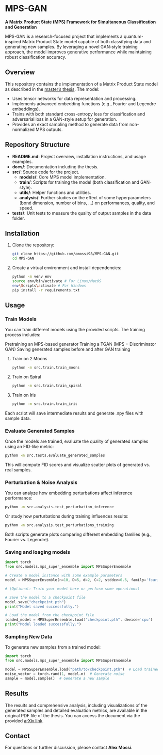 # MPS-GAN

**A Matrix Product State (MPS) Framework for Simultaneous Classification and Generation**

MPS-GAN is a research-focused project that implements a quantum-inspired Matrix Product State model capable of both classifying data and generating new samples. By leveraging a novel GAN-style training approach, the model improves generative performance while maintaining robust classification accuracy.

## Overview

This repository contains the implementation of a Matrix Product State model as described in the [master’s thesis](https://link.springer.com/epdf/10.1007/s42484-025-00272-6?sharing_token=O-VFAiCLkJylIHPWSRqVk_e4RwlQNchNByi7wbcMAY5EzDoWhNPtTqOhCRWP1_KKfZzuucRwp64qzGpENIEKYfF03TRv0M2W-_fUgTT0fuyDuGbeGkHYeiDtnoJPd5kPTJXQBmnVQAGa5dWgwC7NkV2TSRkHxchKmFGeci-8QVM%3D). The model:
- Uses tensor networks for data representation and processing.
- Implements advanced embedding functions (e.g., Fourier and Legendre embeddings).
- Trains with both standard cross-entropy loss for classification and adversarial loss in a GAN-style setup for generation.
- Provides an exact sampling method to generate data from non-normalized MPS outputs.

## Repository Structure

- **README.md**: Project overview, installation instructions, and usage examples.
- **docs/**: Documentation including the thesis.
- **src/**: Source code for the project.
  - **models/**: Core MPS model implementation.
  - **train/**: Scripts for training the model (both classification and GAN-style).
  - **utils/**: Helper functions and utilities.
  - **analysis/**: Further studies on the effect of some hyperparameters (bond dimension, number of bins, ...) on performances, quality, and speed.
- **tests/**: Unit tests to measure the quality of output samples in the data folder.

## Installation

1. Clone the repository:
   ```bash
   git clone https://github.com/amossi98/MPS-GAN.git
   cd MPS-GAN
   ```


3. Create a virtual environment and install dependencies:
   ```bash
   python -m venv env
   source env/bin/activate # For Linux/MacOS
   env\Scripts\activate # For Windows
   pip install -r requirements.txt
   ```


## Usage

### Train Models
You can train different models using the provided scripts. The training process includes:

Pretraining an MPS-based generator
Training a TGAN (MPS + Discriminator GAN)
Saving generated samples before and after GAN training
1. Train on 2 Moons
   ```bash
   python -m src.train.train_moons
   ```
2. Train on Spiral
   ```bash
   python -m src.train.train_spiral
   ```
3. Train on Iris
   ```bash
   python -m src.train.train_iris
   ```
   
Each script will save intermediate results and generate .npy files with sample data.

### Evaluate Generated Samples
Once the models are trained, evaluate the quality of generated samples using an FID-like metric:

```bash
python -m src.tests.evaluate_generated_samples
```
This will compute FID scores and visualize scatter plots of generated vs. real samples.

### Perturbation & Noise Analysis
You can analyze how embedding perturbations affect inference performance:
```bash
python -m src.analysis.test_perturbation_inference
```

Or study how perturbations during training influences results:
```bash
python -m src.analysis.test_perturbations_training
```

Both scripts generate plots comparing different embedding families (e.g., Fourier vs. Legendre).

### Saving and loaging models

```python
import torch
from src.models.mps_super_ensemble import MPSSuperEnsemble

# Create a model instance with some example parameters
model = MPSSuperEnsemble(n=10, D=5, d=2, C=2, stddev=0.5, family='fourier', sigma=0)

# (Optional: Train your model here or perform some operations)

# Save the model to a checkpoint file
model.save("checkpoint.pth")
print("Model saved successfully.")

# Load the model from the checkpoint file
loaded_model = MPSSuperEnsemble.load("checkpoint.pth", device='cpu')
print("Model loaded successfully.")
```

### Sampling New Data
To generate new samples from a trained model:
```python
import torch
from src.models.mps_super_ensemble import MPSSuperEnsemble

model = MPSSuperEnsemble.load("path/to/checkpoint.pth")  # Load trained model
noise_vector = torch.rand(1, model.n)  # Generate noise
sample = model.sample()  # Generate a new sample
```


## Results

The results and comprehensive analysis, including visualizations of the generated samples and detailed evaluation metrics, are available in the original PDF file of the thesis. You can access the document via the provided [arXiv link](https://arxiv.org/html/2406.17441v1).


## Contact

For questions or further discussion, please contact **Alex Mossi**.
